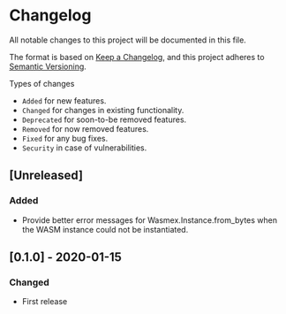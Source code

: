 # Changelog

All notable changes to this project will be documented in this file.

The format is based on [Keep a Changelog](https://keepachangelog.com/en/1.0.0/),
and this project adheres to [Semantic Versioning](https://semver.org/spec/v2.0.0.html).

Types of changes

  * `Added` for new features.
  * `Changed` for changes in existing functionality.
  * `Deprecated` for soon-to-be removed features.
  * `Removed` for now removed features.
  * `Fixed` for any bug fixes.
  * `Security` in case of vulnerabilities.

## [Unreleased]

### Added

* Provide better error messages for Wasmex.Instance.from_bytes when the WASM instance could not be instantiated.

## [0.1.0] - 2020-01-15

### Changed

* First release

